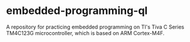 # embedded-programming-ql
A repository for practicing embedded programming on TI's Tiva C Series TM4C123G microcontroller, which is based on ARM Cortex-M4F.
